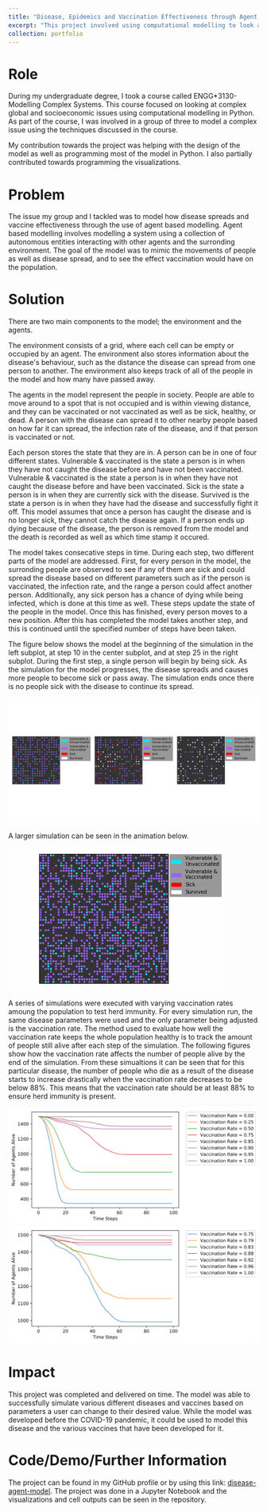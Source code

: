 ```yaml
---
title: "Disease, Epidemics and Vaccination Effectiveness through Agent Based Modelling"
excerpt: "This project involved using computational modelling to look at how vaccines affect disease spread. <br/><img src='/images/standard_disease_spread.gif'>"
collection: portfolio
---
```


Role
======
During my undergraduate degree, I took a course called ENGG*3130-Modelling Complex Systems. This course focused on
looking at complex global and socioeconomic issues using computational modelling in Python. As part of the course,
I was involved in a group of three to model a complex issue using the techniques discussed in the course.

My contribution towards the project was helping with the design of the model as well as programming 
most of the model in Python. I also partially contributed towards programming the visualizations.

Problem
======
The issue my group and I tackled was to model how disease spreads and vaccine effectiveness through the use of 
agent based modelling. Agent based modelling involves modelling a system using a collection of autonomous 
entities interacting with other agents and the surronding environment. 
The goal of the model was to mimic the
movements of people as well as disease spread, and to see the effect vaccination would have on the population. 

Solution
======
There are two main components to the model; the environment and the agents.

The environment consists of a grid, where each cell can be empty or occupied by an agent. The environment also
stores information about the disease's behaviour, such as the distance the disease can spread from one 
person to another. The environment also keeps track of all of the people in the model and how many have passed away.

The agents in the model represent the people in society. People are able to move around to a spot that
is not occupied and is within viewing distance, and they can be vaccinated or not vaccinated as well as be sick,
healthy, or dead. A person with the disease can spread it to other nearby people based on how far it can spread,
the infection rate of the disease, and if that person is vaccinated or not.

Each person stores the state that they are in. A person can be in one of four different states. 
Vulnerable & vaccinated is the state a person is in when they have not caught the disease before and have
not been vaccinated.
Vulnerable & vaccinated is the state a person is in when they have not caught the disease before and have
been vaccinated. 
Sick is the state a person is in when they are currently sick with the disease.
Survived is the state a person is in when they have had the disease and successfully fight it off. 
This model assumes that once a person has caught the disease and is no longer sick, they cannot catch
the disease again.
If a person ends up dying because of the disease, the person is removed from the model and the death
is recorded as well as which time stamp it occured.

The model takes consecative steps in time. During each step, two different parts of the model are addressed. 
First, for every person in the model, the surronding people are observed to see if any of them are sick and
could spread the disease based on different parameters such as if the person is vaccinated, the infection rate, 
and the range a person could affect another person. Additionally, any sick person has a chance of dying while 
being infected, which is done at this time as well. These steps update the state of the people in the model. 
Once this has finished, every person moves to a new position. After this has completed the model takes another
step, and this is continued until the specified number of steps have been taken.

The figure below shows the model at the beginning of the simulation in the left subplot, at step 10 in the center
subplot, and at step 25 in the right subplot. During the first step, a single person will begin by being sick.
As the simulation for the model progresses, the disease spreads and causes more people to become sick or pass away.
The simulation ends once there is no people sick with the disease to continue its spread.

<img src='/images/model_at_diff_stages.svg' class='center'>

A larger simulation can be seen in the animation below.

<img src='/images/standard_disease_spread.gif' class='center'>

A series of simulations were executed with varying vaccination rates amoung the population to test herd immunity. 
For every simulation run, the same disease parameters were used and the only parameter being adjusted is 
the vaccination rate. The method used to evaluate how well the vaccination rate keeps the whole population healthy 
is to track the amount of people still alive after each step of the simulation. The following figures show how
the vaccination rate affects the number of people alive by the end of the simulation. From these simualtions it
can be seen that for this particular disease, the number of people who die as a result of the disease starts to
increase drastically when the vaccination rate decreases to be below 88%. This means that the vaccination rate
should be at least 88% to ensure herd immunity is present.

<img src='/images/heard_immunity_course.svg' class='center'>

<img src='/images/heard_immunity_fine.svg' class='center'>

Impact
======
This project was completed and delivered on time. The model was able to successfully simulate various different diseases
and vaccines based on parameters a user can change to their desired value. While the model was developed before the 
COVID-19 pandemic, it could be used to model this disease and the various vaccines that have been developed for it.

Code/Demo/Further Information
======
The project can be found in my GitHub profile or by using this link: 
[disease-agent-model](https://github.com/szentimh/disease-agent-model).
The project was done in a Jupyter Notebook and the visualizations and cell outputs can be seen in the repository.



